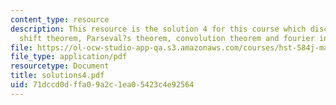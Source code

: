```yaml
---
content_type: resource
description: This resource is the solution 4 for this course which discusses about
  shift theorem, Parseval?s theorem, convolution theorem and fourier integral theorem.
file: https://ol-ocw-studio-app-qa.s3.amazonaws.com/courses/hst-584j-magnetic-resonance-analytic-biochemical-and-imaging-techniques-spring-2006/71dccd0dffa09a2c1ea05423c4e92564_solutions4.pdf
file_type: application/pdf
resourcetype: Document
title: solutions4.pdf
uid: 71dccd0d-ffa0-9a2c-1ea0-5423c4e92564
---
```

